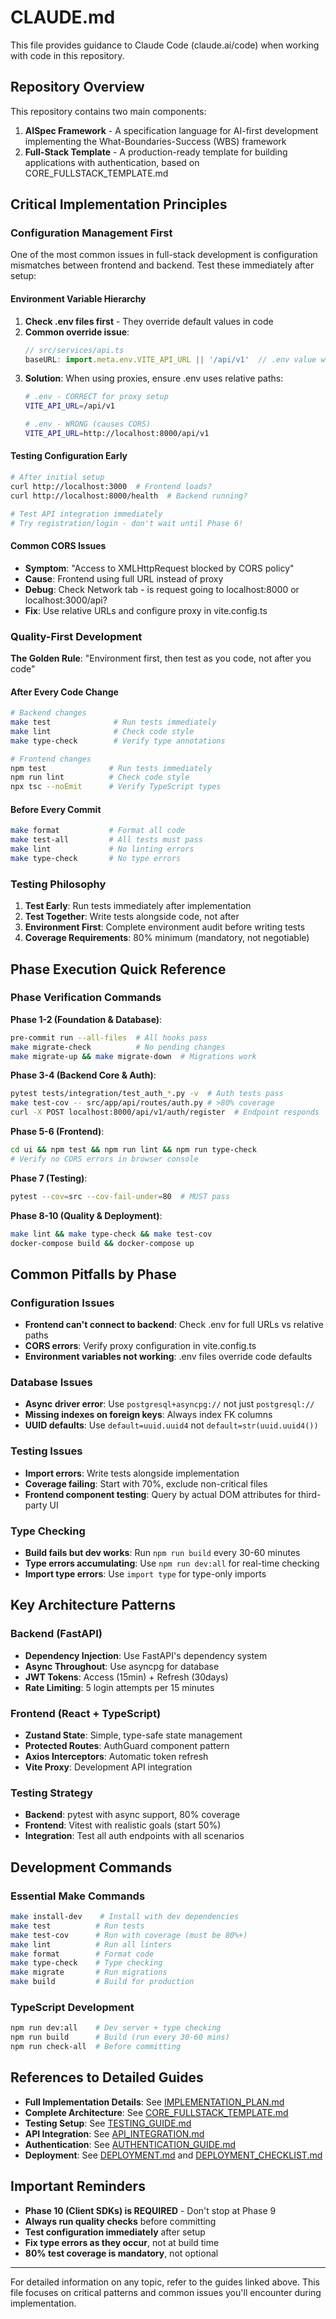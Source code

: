 # CLAUDE.md

This file provides guidance to Claude Code (claude.ai/code) when working with code in this repository.

## Repository Overview

This repository contains two main components:

1. **AISpec Framework** - A specification language for AI-first development implementing the What-Boundaries-Success (WBS) framework
2. **Full-Stack Template** - A production-ready template for building applications with authentication, based on CORE_FULLSTACK_TEMPLATE.md

## Critical Implementation Principles

### Configuration Management First

One of the most common issues in full-stack development is configuration mismatches between frontend and backend. Test these immediately after setup:

#### Environment Variable Hierarchy
1. **Check .env files first** - They override default values in code
2. **Common override issue**:
   ```javascript
   // src/services/api.ts
   baseURL: import.meta.env.VITE_API_URL || '/api/v1'  // .env value wins!
   ```
3. **Solution**: When using proxies, ensure .env uses relative paths:
   ```bash
   # .env - CORRECT for proxy setup
   VITE_API_URL=/api/v1

   # .env - WRONG (causes CORS)
   VITE_API_URL=http://localhost:8000/api/v1
   ```

#### Testing Configuration Early
```bash
# After initial setup
curl http://localhost:3000  # Frontend loads?
curl http://localhost:8000/health  # Backend running?

# Test API integration immediately
# Try registration/login - don't wait until Phase 6!
```

#### Common CORS Issues
- **Symptom**: "Access to XMLHttpRequest blocked by CORS policy"
- **Cause**: Frontend using full URL instead of proxy
- **Debug**: Check Network tab - is request going to localhost:8000 or localhost:3000/api?
- **Fix**: Use relative URLs and configure proxy in vite.config.ts

### Quality-First Development

**The Golden Rule**: "Environment first, then test as you code, not after you code"

#### After Every Code Change
```bash
# Backend changes
make test              # Run tests immediately
make lint              # Check code style
make type-check        # Verify type annotations

# Frontend changes
npm test              # Run tests immediately
npm run lint          # Check code style
npx tsc --noEmit      # Verify TypeScript types
```

#### Before Every Commit
```bash
make format           # Format all code
make test-all         # All tests must pass
make lint             # No linting errors
make type-check       # No type errors
```

### Testing Philosophy

1. **Test Early**: Run tests immediately after implementation
2. **Test Together**: Write tests alongside code, not after
3. **Environment First**: Complete environment audit before writing tests
4. **Coverage Requirements**: 80% minimum (mandatory, not negotiable)

## Phase Execution Quick Reference

### Phase Verification Commands

**Phase 1-2 (Foundation & Database)**:
```bash
pre-commit run --all-files  # All hooks pass
make migrate-check          # No pending changes
make migrate-up && make migrate-down  # Migrations work
```

**Phase 3-4 (Backend Core & Auth)**:
```bash
pytest tests/integration/test_auth_*.py -v  # Auth tests pass
make test-cov -- src/app/api/routes/auth.py # >80% coverage
curl -X POST localhost:8000/api/v1/auth/register  # Endpoint responds
```

**Phase 5-6 (Frontend)**:
```bash
cd ui && npm test && npm run lint && npm run type-check
# Verify no CORS errors in browser console
```

**Phase 7 (Testing)**:
```bash
pytest --cov=src --cov-fail-under=80  # MUST pass
```

**Phase 8-10 (Quality & Deployment)**:
```bash
make lint && make type-check && make test-cov
docker-compose build && docker-compose up
```

## Common Pitfalls by Phase

### Configuration Issues
- **Frontend can't connect to backend**: Check .env for full URLs vs relative paths
- **CORS errors**: Verify proxy configuration in vite.config.ts
- **Environment variables not working**: .env files override code defaults

### Database Issues
- **Async driver error**: Use `postgresql+asyncpg://` not just `postgresql://`
- **Missing indexes on foreign keys**: Always index FK columns
- **UUID defaults**: Use `default=uuid.uuid4` not `default=str(uuid.uuid4())`

### Testing Issues
- **Import errors**: Write tests alongside implementation
- **Coverage failing**: Start with 70%, exclude non-critical files
- **Frontend component testing**: Query by actual DOM attributes for third-party UI

### Type Checking
- **Build fails but dev works**: Run `npm run build` every 30-60 minutes
- **Type errors accumulating**: Use `npm run dev:all` for real-time checking
- **Import type errors**: Use `import type` for type-only imports

## Key Architecture Patterns

### Backend (FastAPI)
- **Dependency Injection**: Use FastAPI's dependency system
- **Async Throughout**: Use asyncpg for database
- **JWT Tokens**: Access (15min) + Refresh (30days)
- **Rate Limiting**: 5 login attempts per 15 minutes

### Frontend (React + TypeScript)
- **Zustand State**: Simple, type-safe state management
- **Protected Routes**: AuthGuard component pattern
- **Axios Interceptors**: Automatic token refresh
- **Vite Proxy**: Development API integration

### Testing Strategy
- **Backend**: pytest with async support, 80% coverage
- **Frontend**: Vitest with realistic goals (start 50%)
- **Integration**: Test all auth endpoints with all scenarios

## Development Commands

### Essential Make Commands
```bash
make install-dev    # Install with dev dependencies
make test          # Run tests
make test-cov      # Run with coverage (must be 80%+)
make lint          # Run all linters
make format        # Format code
make type-check    # Type checking
make migrate       # Run migrations
make build         # Build for production
```

### TypeScript Development
```bash
npm run dev:all    # Dev server + type checking
npm run build      # Build (run every 30-60 mins)
npm run check-all  # Before committing
```

## References to Detailed Guides

- **Full Implementation Details**: See [IMPLEMENTATION_PLAN.md](docs/IMPLEMENTATION_PLAN.md)
- **Complete Architecture**: See [CORE_FULLSTACK_TEMPLATE.md](docs/CORE_FULLSTACK_TEMPLATE.md)
- **Testing Setup**: See [TESTING_GUIDE.md](docs/guides/TESTING_GUIDE.md)
- **API Integration**: See [API_INTEGRATION.md](docs/guides/API_INTEGRATION.md)
- **Authentication**: See [AUTHENTICATION_GUIDE.md](docs/guides/AUTHENTICATION_GUIDE.md)
- **Deployment**: See [DEPLOYMENT.md](docs/DEPLOYMENT.md) and [DEPLOYMENT_CHECKLIST.md](docs/DEPLOYMENT_CHECKLIST.md)

## Important Reminders

- **Phase 10 (Client SDKs) is REQUIRED** - Don't stop at Phase 9
- **Always run quality checks** before committing
- **Test configuration immediately** after setup
- **Fix type errors as they occur**, not at build time
- **80% test coverage is mandatory**, not optional

---

For detailed information on any topic, refer to the guides linked above. This file focuses on critical patterns and common issues you'll encounter during implementation.
